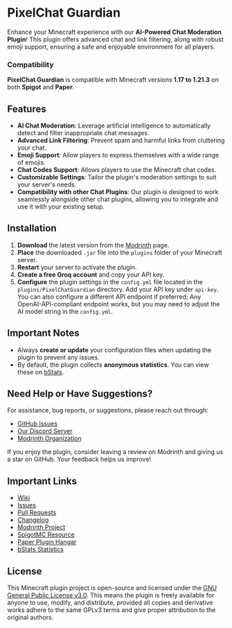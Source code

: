 # PixelChat Guardian

Enhance your Minecraft experience with our **AI-Powered Chat Moderation Plugin**! This plugin offers advanced chat and
link filtering, along with robust emoji support, ensuring a safe and enjoyable environment for all players.

### Compatibility

**PixelChat Guardian** is compatible with Minecraft versions **1.17 to 1.21.3** on both **Spigot** and **Paper**.

## Features

- **AI Chat Moderation**: Leverage artificial intelligence to automatically detect and filter inappropriate chat
  messages.
- **Advanced Link Filtering**: Prevent spam and harmful links from cluttering your chat.
- **Emoji Support**: Allow players to express themselves with a wide range of emojis.
- **Chat Codes Support**: Allows players to use the Minecraft chat codes.
- **Customizable Settings**: Tailor the plugin's moderation settings to suit your server's needs.
- **Compatibility with other Chat Plugins**: Our plugin is designed to work seamlessly alongside other chat plugins,
  allowing you to integrate and use it with your existing setup.

## Installation

1. **Download** the latest version from the [Modrinth](https://modrinth.com/plugin/pixelchatguardian/) page.
2. **Place** the downloaded `.jar` file into the `plugins` folder of your Minecraft server.
3. **Restart** your server to activate the plugin.
4. **Create a free Groq account** and copy your API key.
5. **Configure** the plugin settings in the `config.yml` file located in the `plugins/PixelChatGuardian` directory. Add
   your API key under `api-key`. You can also configure a different API endpoint if preferred; Any OpenAI-API-compliant
   endpoint works, but you may need to adjust the AI model string in the `config.yml`.

## Important Notes

- Always **create or update** your configuration files when updating the plugin to prevent any issues.
- By default, the plugin collects **anonymous statistics**. You can view these
  on [bStats](https://www.bstats.org/plugin/bukkit/PixelChat%20Guardian/23371).

## Need Help or Have Suggestions?

For assistance, bug reports, or suggestions, please reach out through:

- [GitHub Issues](https://github.com/PixelMindMC/PixelChatGuardian/issues)
- [Our Discord Server](https://discord.gg/hyGpwCp3zq)
- [Modrinth Organization](https://modrinth.com/organization/pixelmindmc)

If you enjoy the plugin, consider leaving a review on Modrinth and giving us a star on GitHub. Your feedback helps us
improve!

## Important Links

- [Wiki](https://github.com/PixelMindMC/PixelChatGuardian/wiki)
- [Issues](https://github.com/PixelMindMC/PixelChatGuardian/issues)
- [Pull Requests](https://github.com/PixelMindMC/PixelChatGuardian/pulls)
- [Changelog](https://github.com/PixelMindMC/PixelChatGuardian/blob/master/CHANGELOG.md)
- [Modrinth Project](https://modrinth.com/plugin/pixelchatguardian/)
- [SpigotMC Resource](https://www.spigotmc.org/resources/pixelchat-guardian.120146/)
- [Paper Plugin Hangar](https://hangar.papermc.io/PixelMindMC/PixelChat_Guardian)
- [bStats Statistics](https://www.bstats.org/plugin/bukkit/PixelChat%20Guardian/23371)

## License

This Minecraft plugin project is open-source and licensed under
the [GNU General Public License v3.0](https://github.com/PixelMindMC/PixelChatGuardian/blob/master/LICENSE). This means
the
plugin is freely available for anyone to use, modify, and distribute, provided all copies and derivative works adhere to
the same GPLv3 terms and give proper attribution to the original authors.
